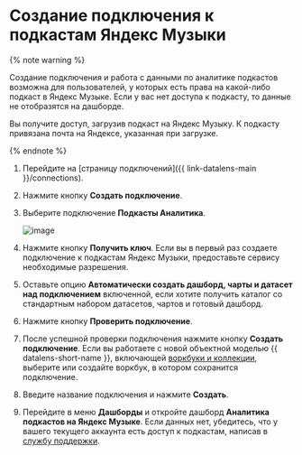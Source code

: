 # Создание подключения к подкастам Яндекс Музыки


{% note warning %}

 Создание подключения и работа с данными по аналитике подкастов возможна для пользователей, у которых есть права на какой-либо подкаст в Яндекс Музыке. Если у вас нет доступа к подкасту, то данные не отобразятся на дашборде.
 
 Вы получите доступ, загрузив подкаст на Яндекс Музыку. К подкасту привязана почта на Яндексе, указанная при загрузке.

{% endnote %}

1. Перейдите на [страницу подключений]({{ link-datalens-main }}/connections).
1. Нажмите кнопку **Создать подключение**.
1. Выберите подключение **Подкасты Аналитика**.

   ![image](../../../_assets/datalens/operations/connection/create-podcasts.png)

1. Нажмите кнопку **Получить ключ**. Если вы в первый раз создаете подключение к подкастам Яндекс Музыки, предоставьте сервису необходимые разрешения.
1. Оставьте опцию **Автоматически создать дашборд, чарты и датасет над подключением** включенной, если хотите получить каталог со стандартным набором датасетов, чартов и готовый дашборд.
1. Нажмите кнопку **Проверить подключение**.
1. После успешной проверки подключения нажмите кнопку **Создать подключение**. Если вы работаете с новой объектной моделью {{ datalens-short-name }}, включающей [воркбуки и коллекции](../../../datalens/workbooks-collections/index.md), выберите или создайте воркбук, в котором сохранится подключение.
1. Введите название подключения и нажмите **Создать**.
1. Перейдите в меню **Дашборды** и откройте дашборд **Аналитика подкастов на Яндекс Музыке**. Если данных нет, убедитесь, что у вашего текущего аккаунта есть доступ к подкастам, написав в [службу поддержки](https://yandex.ru/support/music/podcast-authors/statistics.html).
